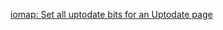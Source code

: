 

[iomap: Set all uptodate bits for an Uptodate page](https://git.kernel.org/pub/scm/linux/kernel/git/torvalds/linux.git/commit/?id=4595a298d5563cf76c1d852970f162051fd1a7a6)

